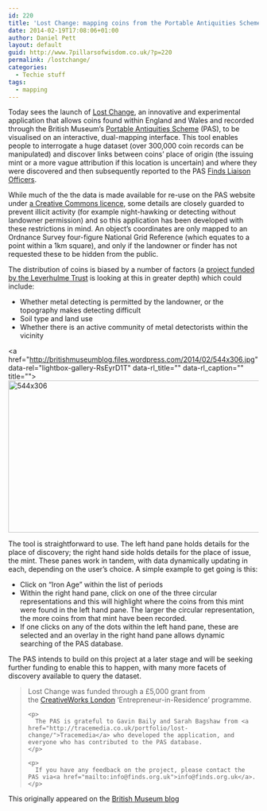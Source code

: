 ```yaml
---
id: 220
title: 'Lost Change: mapping coins from the Portable Antiquities Scheme'
date: 2014-02-19T17:08:06+01:00
author: Daniel Pett
layout: default
guid: http://www.7pillarsofwisdom.co.uk/?p=220
permalink: /lostchange/
categories:
  - Techie stuff
tags:
  - mapping
---
```

Today sees the launch of [Lost Change](http://tracemedia.co.uk/lostchange), an innovative and experimental application that allows coins found within England and Wales and recorded through the British Museum’s [Portable Antiquities Scheme](http://finds.org.uk/) (PAS), to be visualised on an interactive, dual-mapping interface. This tool enables people to interrogate a huge dataset (over 300,000 coin records can be manipulated) and discover links between coins’ place of origin (the issuing mint or a more vague attribution if this location is uncertain) and where they were discovered and then subsequently reported to the PAS [Finds Liaison Officers](http://finds.org.uk/contacts).

While much of the the data is made available for re-use on the PAS website under [a Creative Commons licence](http://creativecommons.org/licenses/by-sa/3.0/), some details are closely guarded to prevent illicit activity (for example night-hawking or detecting without landowner permission) and so this application has been developed with these restrictions in mind. An object’s coordinates are only mapped to an Ordnance Survey four-figure National Grid Reference (which equates to a point within a 1km square), and only if the landowner or finder has not requested these to be hidden from the public.

The distribution of coins is biased by a number of factors (a [project funded by the Leverhulme Trust](http://www.britishmuseum.org/research/research_projects/all_current_projects/pas_in_archaeological_research.aspx) is looking at this in greater depth) which could include:

  * Whether metal detecting is permitted by the landowner, or the topography makes detecting difficult
  * Soil type and land use
  * Whether there is an active community of metal detectorists within the vicinity

<a href="http://britishmuseumblog.files.wordpress.com/2014/02/544x306.jpg" data-rel="lightbox-gallery-RsEyrD1T" data-rl\_title="" data-rl\_caption="" title=""><img src="http://britishmuseumblog.files.wordpress.com/2014/02/544x306.jpg?w=544&h=306" alt="544x306" width="544" height="306" /></a>

The tool is straightforward to use. The left hand pane holds details for the place of discovery; the right hand side holds details for the place of issue, the mint. These panes work in tandem, with data dynamically updating in each, depending on the user’s choice. A simple example to get going is this:

  * Click on “Iron Age” within the list of periods
  * Within the right hand pane, click on one of the three circular representations and this will highlight where the coins from this mint were found in the left hand pane. The larger the circular representation, the more coins from that mint have been recorded.
  * If one clicks on any of the dots within the left hand pane, these are selected and an overlay in the right hand pane allows dynamic searching of the PAS database.

The PAS intends to build on this project at a later stage and will be seeking further funding to enable this to happen, with many more facets of discovery available to query the dataset.

<div>
  <blockquote>
    <p>
      Lost Change was funded through a £5,000 grant from the <a href="http://www.creativeworkslondon.org.uk/entrepreneur_scheme/gavin-baily-and-british-museum/">CreativeWorks London</a> ‘Entrepreneur-in-Residence’ programme.
    </p>

    <p>
      The PAS is grateful to Gavin Baily and Sarah Bagshaw from <a href="http://tracemedia.co.uk/portfolio/lost-change/">Tracemedia</a> who developed the application, and everyone who has contributed to the PAS database.
    </p>

    <p>
      If you have any feedback on the project, please contact the PAS via<a href="mailto:info@finds.org.uk">info@finds.org.uk</a>.
    </p>
  </blockquote>

  <p>
    This originally appeared on the <a href="http://blog.britishmuseum.org/2014/02/19/lost-change-mapping-coins-from-the-portable-antiquities-scheme/">British Museum blog</a>
  </p>
</div>
